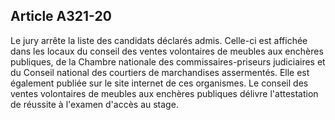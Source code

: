 Article A321-20
----
Le jury arrête la liste des candidats déclarés admis. Celle-ci est affichée dans
les locaux du conseil des ventes volontaires de meubles aux enchères publiques,
de la Chambre nationale des commissaires-priseurs judiciaires et du Conseil
national des courtiers de marchandises assermentés. Elle est également publiée
sur le site internet de ces organismes. Le conseil des ventes volontaires de
meubles aux enchères publiques délivre l'attestation de réussite à l'examen
d'accès au stage.
